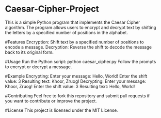 # Caesar-Cipher-Project
This is a simple Python program that implements the Caesar Cipher algorithm. The program allows users to encrypt and decrypt text by shifting the letters by a specified number of positions in the alphabet.

#Features
Encryption: Shift text by a specified number of positions to encode a message. Decryption: Reverse the shift to decode the message back to its original form.

#Usage
Run the Python script: python caesar_cipher.py Follow the prompts to encrypt or decrypt a message.

#Example
Encrypting: Enter your message: Hello, World! Enter the shift value: 3 Resulting text: Khoor, Zruog! Decrypting: Enter your message: Khoor, Zruog! Enter the shift value: 3 Resulting text: Hello, World!

#Contributing
Feel free to fork this repository and submit pull requests if you want to contribute or improve the project.

#License
This project is licensed under the MIT License.
